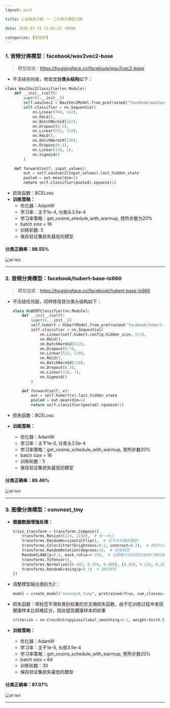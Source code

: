 ```yaml
---
layout: post

title: 心音疾病诊断 —— 二分类子模型训练

date: 2025-07-31 21:04:23 +0900

categories: [信安杯]
---
```


### 1. 音频分类模型：facebook/wav2vec2-base

> 模型链接：https://huggingface.co/facebook/wav2vec2-base

- 不冻结任何层，修改其**分类头结构**如下：


```python
class Wav2Vec2Classifier(nn.Module):
    def __init__(self):
        super().__init__()
        self.wav2vec2 = Wav2Vec2Model.from_pretrained("facebook/wav2vec2-base")
        self.classifier = nn.Sequential(
            nn.Linear(768, 512),
            nn.ReLU(),
            nn.BatchNorm1d(512),
            nn.Dropout(0.5),
            nn.Linear(512, 128),
            nn.ReLU(),
            nn.BatchNorm1d(128),
            nn.Dropout(0.3),
            nn.Linear(128, 1),
            nn.Sigmoid()
        )

    def forward(self, input_values):
        out = self.wav2vec2(input_values).last_hidden_state
        pooled = out.mean(dim=1)
        return self.classifier(pooled).squeeze(1)
```

- 损失函数：BCELoss
- **训练策略：**
  - 优化器：AdamW
  - 学习率：主干1e-4, 分类头3.5e-4
  - 学习率策略：get_cosine_shedule_with_warmup, 预热步数为20%
  - batch size = 16
  - 训练轮数: 5
  - 保存验证集损失最低的模型

#### 分类正确率：88.55%

<p>
    <img src="https://hhhi21g.github.io/assets/img/xinan/x6.png" alt="alt text" style="zoom:80%;" />
</p>


****

### 2. 音频分类模型：facebook/hubert-base-ls960

> 模型链接：https://huggingface.co/facebook/hubert-base-ls960

- 不冻结任何层，同样修改其分类头结构如下：

  ```python
  class HuBERTClassifier(nn.Module):
      def __init__(self):
          super().__init__()
          self.hubert = HubertModel.from_pretrained("facebook/hubert-base-ls960")
          self.classifier = nn.Sequential(
              nn.Linear(self.hubert.config.hidden_size, 512),
              nn.ReLU(),
              nn.BatchNorm1d(512),
              nn.Dropout(0.5),
              nn.Linear(512, 128),
              nn.ReLU(),
              nn.BatchNorm1d(128),
              nn.Dropout(0.3),
              nn.Linear(128, 1),
              nn.Sigmoid()
          )
  
      def forward(self, x):
          out = self.hubert(x).last_hidden_state
          pooled = out.mean(dim=1)
          return self.classifier(pooled).squeeze(1)
  ```

- 损失函数：BCELoss

- **训练策略：**

  - 优化器：AdamW
  - 学习率：主干1e-5, 分类头3.5e-4
  - 学习率策略：get_cosine_schedule_with_warmup, 预热步数20%
  - batch size = 16
  - 训练轮数：5
  - 保存验证集损失最低的模型

#### 分类正确率：89.46%

<p>
    <img src="https://hhhi21g.github.io/assets/img/xinan/x7.png" alt="alt text" style="zoom:80%;" />
</p>


****

### 3. 图像分类模型：convnext_tiny

- **图像数据增强处理：**

  ```python
  train_transform = transforms.Compose([
      transforms.Resize((224, 224)),  # 统一大小
      transforms.RandomHorizontalFlip(),  # 水平方向随机翻转
      transforms.ColorJitter(brightness=0.2, contrast=0.2),  # 颜色抖动
      transforms.RandomRotation(degrees=3),  # 轻微旋转
      RandomCLANE(p=0.4, mask_ratio=0.25),  # 对图像的判别性区域进行掩码擦除
      transforms.ToTensor(),
      transforms.Normalize([0.485, 0.456, 0.406], [0.229, 0.224, 0.225]),
      transforms.RandomErasing(p=0.1)  # 随机擦除
  ])
  ```

- 调整模型输出类别为2：

  ```python
  model = create_model("convnext_tiny", pretrained=True, num_classes=NUM_CLASSES)
  ```

- 损失函数：带标签平滑和类别权重的交叉熵损失函数，由于在训练过程中发现健康样本比较难区分，因此提高健康样本的权重

  ```python
  criterion = nn.CrossEntropyLoss(label_smoothing=0.1, weight=torch.tensor([1.1, 0.9]).to(DEVICE))
  ```

- **训练策略：**
  - 优化器：AdamW
  - 学习率：主干1e-5, 头部3.5e-4
  - 学习率策略：get_cosine_schedule_with_warmup, 预热步数20%
  - batch size = 64
  - 训练轮数：30
  - 保存验证集损失最低的模型

#### 分类正确率：87.07%

<p>
    <img src="https://hhhi21g.github.io/assets/img/xinan/x8.png" alt="alt text" style="zoom:80%;" />
</p>


****